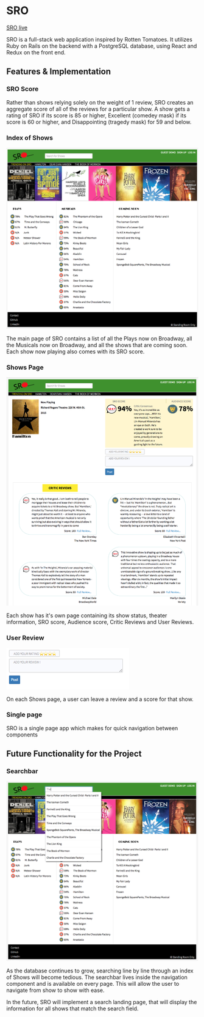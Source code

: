 # SRO
[SRO live](http://www.sro-ttentomatoes.site/)

SRO is a full-stack web application inspired by Rotten Tomatoes. It utilizes Ruby on Rails on the backend with a PostgreSQL database, using React and Redux on the front end.

## Features & Implementation

### SRO Score
Rather than shows relying solely on the weight of 1 review, SRO creates an aggregate score of all of the reviews for a particular show.  A show gets a rating of SRO if its score is 85 or higher, Excellent (comedey mask) if its score is 60 or higher, and Disappointing (tragedy mask) for 59 and below.

### Index of Shows

![index page example](docs/Index_of_shows.png)

The main page of SRO contains a list of all the Plays now on Broadway, all the Musicals now on Broadway, and all the shows that are coming soon. Each show now playing also comes with its SRO score.

### Shows Page
![shows page example](docs/shows_page.png)

Each show has it's own page containing its show status, theater information, SRO score, Audience score, Critic Reviews and User Reviews.

### User Review
![user review example](docs/user_reviews.png)

On each Shows page, a user can leave a review and a score for that show.

### Single page

SRO is a single page app which makes for quick navigation between components

## Future Functionality for the Project

### Searchbar
![user review example](docs/search_bar.png)

As the database continues to grow, searching line by line through an index of Shows will become tedious. The searchbar lives inside the navigation component and is available on every page.  This will allow the user to navigate from show to show with ease.

In the future, SRO will implement a search landing page, that will display the information for all shows that match the search field.
